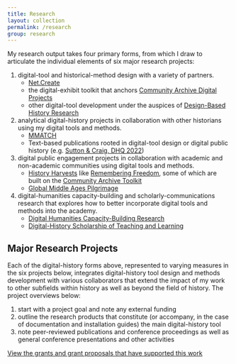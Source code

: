 ```yaml
---
title: Research
layout: collection
permalink: /research
group: research
---
```


My research output takes four primary forms, from which I draw to articulate the individual elements of six major research projects:

1. digital-tool and historical-method design with a variety of partners.
	- [Net.Create](/items/01_netcreate.html)
	- the digital-exhibit toolkit that anchors [Community Archive Digital Projects](/items/02_communityarchive.html)
	- other digital-tool development under the auspices of [Design-Based History Research](/statement#research-digital-history-tool-and-methods-design)
1. analytical digital-history projects in collaboration with other historians using my digital tools and methods.
	- [MMATCH](/items/03_MMATCH.html)
	- Text-based publications rooted in digital-tool design or digital public history (e.g. [Sutton & Craig, DHQ 2022](http://www.digitalhumanities.org/dhq/vol/16/3/000640/000640.html))
1. digital public engagement projects in collaboration with academic and non-academic communities using digital tools and methods.
	- [History Harvests](https://historyharvest.indiana.edu) like [Remembering Freedom](https://longtownhistory.github.io), some of which are built on the  [Community Archive Toolkit](/items/02_communityarchive.html)
	- [Global Middle Ages Pilgrimage](/items/06_GlobalMedieval.html)
1. digital-humanities capacity-building and scholarly-communications research that explores how to better incorporate digital tools and methods into the academy.
	- [Digital Humanities Capacity-Building Research](/items/04_DHCapacityBuilding.html)
	- [Digital-History Scholarship of Teaching and Learning](/items/05_DigitalPedagogy.html)

## Major Research Projects

Each of the digital-history forms above, represented to varying measures in the six projects below, integrates digital-history tool design and methods development with various collaborators that extend the impact of my work to other subfields within history as well as beyond the field of history. The project overviews below:

1. start with a project goal and note any external funding
1. outline the research products that constitute (or accompany, in the case of documentation and installation guides) the main digital-history tool
1. note peer-reviewed publications and conference proceedings as well as general conference presentations and other activities

[View the grants and grant proposals that have supported this work](/research/grants/)
